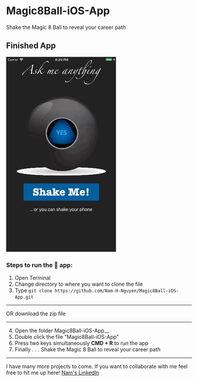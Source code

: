 # Magic8Ball-iOS-App
Shake the Magic 8 Ball to reveal your career path

## Finished App
![Finished App](https://github.com/Nam-H-Nguyen/Magic8Ball-iOS-App/blob/master/Magic8Ball.gif "Build iOS 11 Magic 8 Ball App using Swift 4")


### Steps to run the 📱 app: ###

1. Open Terminal
2. Change directory to where you want to clone the file
3. Type `git clone https://github.com/Nam-H-Nguyen/Magic8Ball-iOS-App.git`
- - - -
OR download the zip file
- - - -
4. Open the folder Magic8Ball-iOS-App__
5. Double click the file "Magic8Ball-iOS-App"
6. Press two keys simultaneously __CMD + R__ to run the app
7. Finally . . . Shake the Magic 8 Ball to reveal your career path

- - - -
I have many more projects to come. If you want to collaborate with me feel free to hit me up here!
[Nam's LinkedIn](https://www.linkedin.com/in/namhnguyen1337)
